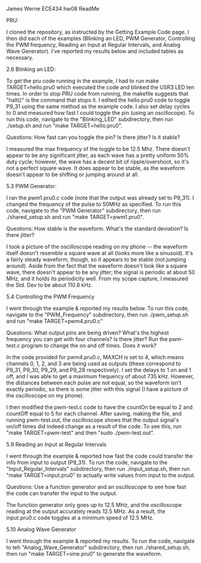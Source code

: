 James Werne
ECE434
hw08 ReadMe

PRU:

I cloned the repository, as instructed by the Getting Example Code page. I then did each of the examples (Blinking an LED, PWM Generator, Controlling the PWM frequency, Reading an Input at Regular Intervals, and Analog Wave Generator). I've reported my results below and included tables as necessary.


2.6 Blinking an LED:

To get the pru code running in the example, I had to run make TARGET=hello.pru0 which executed the code and blinked the USR3 LED ten times. In order to stop PRU code from running, the makefile suggests that "halt()" is the command that stops it.
I edited the hello.pru0 code to toggle P9_31 using the same method as the example code. I also set delay cycles to 0 and measured how fast I could toggle the pin (using an oscillocope). To run this code, navigate to the "Blinking_LED" subdirectory, then run ./setup.sh and run "make TARGET=hello.pru0".


Questions: How fast can you toggle the pin? Is there jitter? Is it stable?

I measured the max frequency of the toggle to be 12.5 Mhz. There doesn't appear to be any significant jitter, as each wave has a pretty uniform 50% duty cycle; however, the wave has a decent bit of ripple/overshoot, so it's not a perfect square wave. It does appear to be stable, as the waveform doesn't appear to be shifting or jumping around at all.



5.3 PWM Generator:

I ran the pwm1.pru0.c code (note that the output was already set to P9_31). I changed the frequency of the pulse to 50MHz as specified. To run this code, navigate to the "PWM Generator" subdirectory, then run ./shared_setup.sh and run "make TARGET=pwm1.pru0".

Questions: How stable is the waveform. What's the standard deviation? Is there jitter?

I took a picture of the oscilloscope reading on my phone -- the waveform itself doesn't resemble a square wave at all (looks more like a sinusoid). It's a fairly steady waveform, though, so it appears to be stable (not jumping around). Aside from the fact that the waveform doesn't look like a square wave, there doesn't appear to be any jitter; the signal is periodic at about 50 MHz, and it holds its periodicity well.
From my scope capture, I measured the Std. Dev to be about 110.8 kHz.



5.4 Controlling the PWM Frequency

I went through the example & reported my results below. To run this code, navigate to the "PWM_Frequency" subdirectory, then run ./pwm_setup.sh and run "make TARGET=pwm4.pru0.c"

Questions: What output pins are being driven? What's the highest frequency you can get with four channels? Is there jitter? Run the pwm-test.c program to change the on and off times. Does it work?

In the code provided for pwm4.pru0.c, MAXCH is set to 4, which means channels 0, 1, 2, and 3 are being used as outputs (these correspond to P9_31, P9_30, P9_29, and P9_28 respectively). I set the delays to 1 on and 1 off, and I was able to get a maximum frequency of about 735 kHz. However, the distances between each pulse are not equal, so the waveform isn't exactly periodic, so there is some jitter with this signal (I have a picture of the oscilloscope on my phone).

I then modified the pwm-test.c code to have the countOn be equal to 2 and countOff equal to 5 for each channel. After saving, making the file, and running pwm-test.out, the oscilloscope shows that the output signal's on/off times did indeed change as a result of the code. To see this, run "make TARGET=pwm-test" and then "sudo ./pwm-test.out".



5.9 Reading an Input at Regular Intervals

I went through the example & reported how fast the code could transfer the info from input to output (P9_31). To run the code, navigate to the "Input_Regular_Intervals" subdirectory, then run ./input_setup.sh, then run "make TARGET=input.pru0" to actually write values from input to the output.

Questions: Use a function generator and an oscilloscope to see how fast the code can transfer the input to the output. 

The function generator only goes up to 12.5 MHz, and the oscilloscope reading at the output accurately reads 12.5 MHz. As a result, the input.pru0.c code toggles at a minimum speed of 12.5 MHz.



5.10 Analog Wave Generator

I went through the example & reported my results. To run the code, navigate to teh "Analog_Wave_Generator" subdirectory, then run ./shared_setup.sh, then run "make TARGET=sine.pru0" to generate the waveform. 



